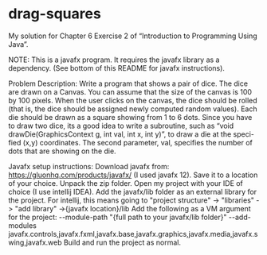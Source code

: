 # drag-squares

My solution for Chapter 6 Exercise 2 of “Introduction to Programming Using Java”.

NOTE: This is a javafx program. It requires the javafx library as a dependency. (See bottom of this README for javafx instructions).

Problem Description:
Write a program that shows a pair of dice. The dice are drawn on a Canvas. You can assume
that the size of the canvas is 100 by 100 pixels. When the user clicks on the canvas,
the dice should be rolled (that is, the dice should be assigned newly computed random values).
Each die should be drawn as a square showing from 1 to 6 dots.
Since you have to draw two dice, its a good idea to write a subroutine, such as “void
drawDie(GraphicsContext g, int val, int x, int y)”, to draw a die at the speci-
fied (x,y) coordinates. The second parameter, val, specifies the number of dots that are
showing on the die.

Javafx setup instructions:
Download javafx from: https://gluonhq.com/products/javafx/ (I used javafx 12). Save it to a location of your choice.
Unpack the zip folder.
Open my project with your IDE of choice (I use intellij IDEA).
Add the javafx/lib folder as an external library for the project. For intellij, this means going to "project structure" -> "libraries" -> "add library" ->{javafx location}/lib
Add the following as a VM argument for the project: --module-path "{full path to your javafx/lib folder}" --add-modules javafx.controls,javafx.fxml,javafx.base,javafx.graphics,javafx.media,javafx.swing,javafx.web
Build and run the project as normal.
